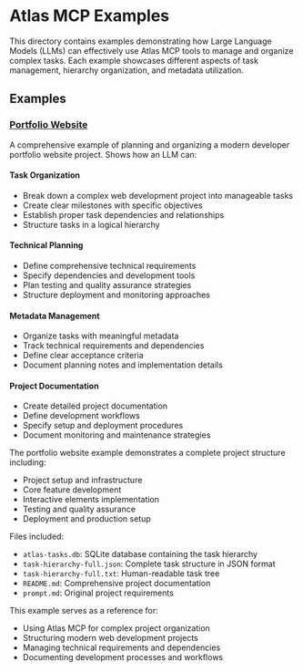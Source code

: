 # Atlas MCP Examples

This directory contains examples demonstrating how Large Language Models (LLMs) can effectively use
Atlas MCP tools to manage and organize complex tasks. Each example showcases different aspects of
task management, hierarchy organization, and metadata utilization.

## Examples

### [Portfolio Website](./portfolio-website)

A comprehensive example of planning and organizing a modern developer portfolio website project.
Shows how an LLM can:

#### Task Organization

- Break down a complex web development project into manageable tasks
- Create clear milestones with specific objectives
- Establish proper task dependencies and relationships
- Structure tasks in a logical hierarchy

#### Technical Planning

- Define comprehensive technical requirements
- Specify dependencies and development tools
- Plan testing and quality assurance strategies
- Structure deployment and monitoring approaches

#### Metadata Management

- Organize tasks with meaningful metadata
- Track technical requirements and dependencies
- Define clear acceptance criteria
- Document planning notes and implementation details

#### Project Documentation

- Create detailed project documentation
- Define development workflows
- Specify setup and deployment procedures
- Document monitoring and maintenance strategies

The portfolio website example demonstrates a complete project structure including:

- Project setup and infrastructure
- Core feature development
- Interactive elements implementation
- Testing and quality assurance
- Deployment and production setup

Files included:

- `atlas-tasks.db`: SQLite database containing the task hierarchy
- `task-hierarchy-full.json`: Complete task structure in JSON format
- `task-hierarchy-full.txt`: Human-readable task tree
- `README.md`: Comprehensive project documentation
- `prompt.md`: Original project requirements

This example serves as a reference for:

- Using Atlas MCP for complex project organization
- Structuring modern web development projects
- Managing technical requirements and dependencies
- Documenting development processes and workflows
